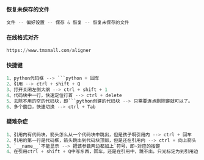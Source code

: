 #### 恢复未保存的文件

```python
文件 -- 偏好设置 -- 保存 & 恢复 -- 恢复未保存的文件
```

#### 在线格式对齐

```python
https://www.tmxmall.com/aligner
```

#### 快捷键

```python
1、python代码框 --> ```python + 回车
2、引用 --> ctrl + shift + Q
3、打开关闭左侧大纲 --> ctrl + shift + 1
4、代码块中一行，快速定位行首 --> ctrl + delete
5、去除不用的空的代码块，即```python创建的代码块 --> 只需要连点删除键就可以了。
6、多个窗口，快速切换 --> ctrl + Tab
```

#### 疑难杂症

```python
1、引用内有代码块，箭头怎么从一个代码块中跳出，但是孩子啊引用内 --> ctrl + 回车
2、引用的第一行是代码框，箭头跳出到代码块顶部，但是还在引用内 --> ctrl + 向上箭头
3、`__name__`不能显示 --> 把该参数两边都加上`符号，即~对应的按键
4、在引用ctrl + shift + Q中写东西，回车，还是在引用中，跳不出。只光标定为到引用边，按回车，就会删除引用
```





